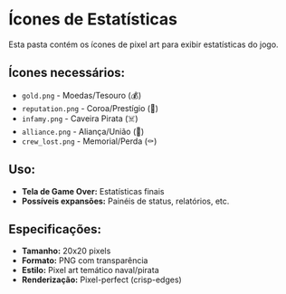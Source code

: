 # Ícones de Estatísticas

Esta pasta contém os ícones de pixel art para exibir estatísticas do jogo.

## Ícones necessários:
- `gold.png` - Moedas/Tesouro (💰)
- `reputation.png` - Coroa/Prestígio (👑) 
- `infamy.png` - Caveira Pirata (☠️)
- `alliance.png` - Aliança/União (🤝)
- `crew_lost.png` - Memorial/Perda (⚰️)

## Uso:
- **Tela de Game Over:** Estatísticas finais
- **Possíveis expansões:** Painéis de status, relatórios, etc.

## Especificações:
- **Tamanho:** 20x20 pixels
- **Formato:** PNG com transparência  
- **Estilo:** Pixel art temático naval/pirata
- **Renderização:** Pixel-perfect (crisp-edges)